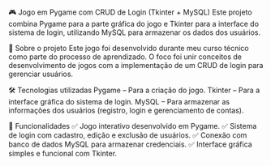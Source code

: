 🎮 Jogo em Pygame com CRUD de Login (Tkinter + MySQL)
Este projeto combina Pygame para a parte gráfica do jogo e Tkinter para a interface do sistema de login, utilizando MySQL para armazenar os dados dos usuários.

📌 Sobre o projeto
Este jogo foi desenvolvido durante meu curso técnico como parte do processo de aprendizado. O foco foi unir conceitos de desenvolvimento de jogos com a implementação de um CRUD de login para gerenciar usuários.

🛠️ Tecnologias utilizadas
Pygame – Para a criação do jogo.
Tkinter – Para a interface gráfica do sistema de login.
MySQL – Para armazenar as informações dos usuários (registro, login e gerenciamento de contas).

🚀 Funcionalidades
✅ Jogo interativo desenvolvido em Pygame.
✅ Sistema de login com cadastro, edição e exclusão de usuários.
✅ Conexão com banco de dados MySQL para armazenar credenciais.
✅ Interface gráfica simples e funcional com Tkinter.
